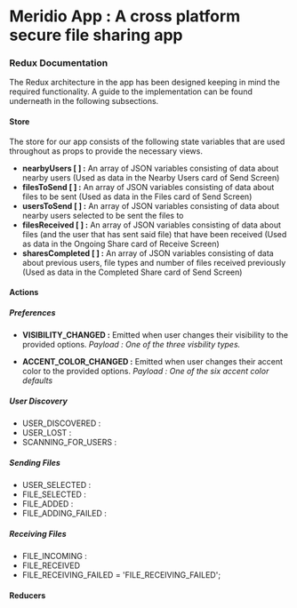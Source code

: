 # Meridio App : A cross platform secure file sharing app

### Redux Documentation

The Redux architecture in the app has been designed keeping in mind the required functionality. A guide to the implementation can be found underneath in the following subsections.

#### Store
The store for our app consists of the following state variables that are used throughout as props to provide the necessary views. 

* **nearbyUsers [ ] :** An array of JSON variables consisting of data about nearby users (Used as data in the Nearby Users card of Send Screen)
* **filesToSend [ ] :** An array of JSON variables consisting of data about files to be sent (Used as data in the Files card of Send Screen)
* **usersToSend [ ] :** An array of JSON variables consisting of data about nearby users selected to be sent the files to
* **filesReceived [ ] :** An array of JSON variables consisting of data about files (and the user that has sent said file) that have been received (Used as data in the Ongoing Share card of Receive Screen)
* **sharesCompleted [ ] :** An array of JSON variables consisting of data about previous users, file types and number of files received previously (Used as data in the Completed Share card of Send Screen)

#### Actions

##### Preferences 

* **VISIBILITY_CHANGED :** Emitted when user changes their visibility to the provided options. *Payload : One of the three visbility types.*

* **ACCENT_COLOR_CHANGED :** Emitted when user changes their accent color to the provided options. *Payload : One of the six accent color defaults*

##### User Discovery

* USER_DISCOVERED : 
* USER_LOST : 
* SCANNING_FOR_USERS :

##### Sending Files 

* USER_SELECTED : 
* FILE_SELECTED :
* FILE_ADDED :
* FILE_ADDING_FAILED :

##### Receiving Files 

* FILE_INCOMING :
* FILE_RECEIVED 
* FILE_RECEIVING_FAILED = 'FILE_RECEIVING_FAILED';

#### Reducers